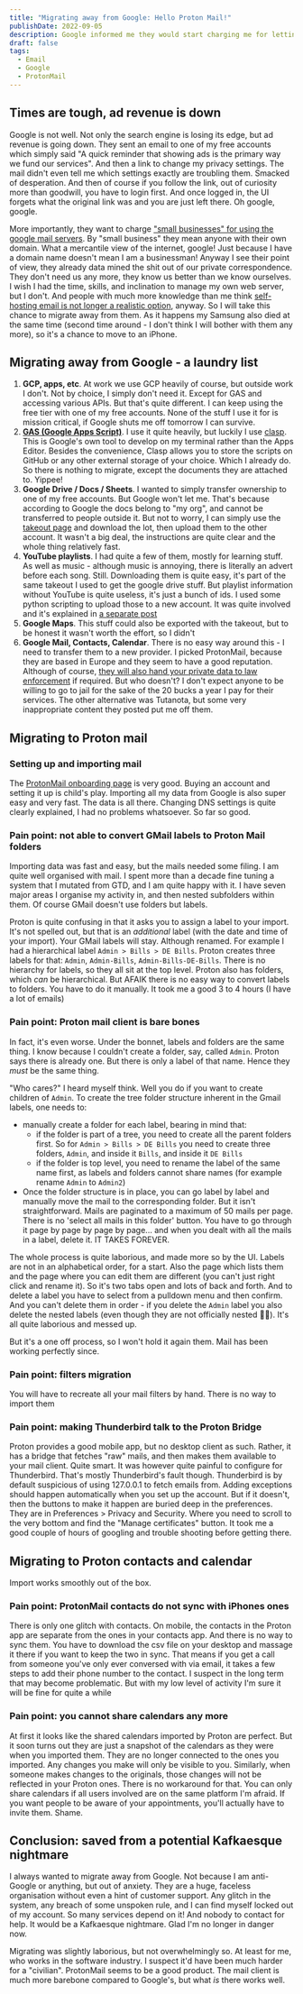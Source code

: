```yaml
---
title: "Migrating away from Google: Hello Proton Mail!"
publishDate: 2022-09-05
description: Google informed me they would start charging me for letting me use their mail servers with my gotofritz.net domain. Fair enough, infrastructure costs money. But if I have to pay, why pay <i>them</i>? I'm can shop around. And so I did.
draft: false
tags:
  - Email
  - Google
  - ProtonMail
---
```


## Times are tough, ad revenue is down

Google is not well. Not only the search engine is losing its edge, but ad revenue is going down. They sent an email to one of my free accounts which simply said "A quick reminder that showing ads is the primary way we fund our services". And then a link to change my privacy settings. The mail didn't even tell me which settings exactly are troubling them. Smacked of desperation. And then of course if you follow the link, out of curiosity more than goodwill, you have to login first. And once logged in, the UI forgets what the original link was and you are just left there. Oh google, google.

More importantly, they want to charge ["small businesses" for using the google mail servers](https://www.inputmag.com/tech/google-charging-small-business-owners-google-workspace). By "small business" they mean anyone with their own domain. What a mercantile view of the internet, google! Just because I have a domain name doesn't mean I am a businessman! Anyway I see their point of view, they already data mined the shit out of our private correspondence. They don't need us any more, they know us better than we know ourselves. I wish I had the time, skills, and inclination to manage my own web server, but I don't. And people with much more knowledge than me think [self-hosting email is not longer a realistic option](https://news.ycombinator.com/item?id=32715437), anyway. So I will take this chance to migrate away from them. As it happens my Samsung also died at the same time (second time around - I don't think I will bother with them any more), so it's a chance to move to an iPhone.

## Migrating away from Google - a laundry list

1. **GCP, apps, etc**. At work we use GCP heavily of course, but outside work I don't. Not by choice, I simply don't need it. Except for GAS and accessing various APIs. But that's quite different. I can keep using the free tier with one of my free accounts. None of the stuff I use it for is mission critical, if Google shuts me off tomorrow I can survive.
1. **[GAS (Google Apps Script)](/tags/Google%20Apps%20Script)**. I use it quite heavily, but luckily I use [clasp](https://developers.google.com/apps-script/guides/clasp). This is Google's own tool to develop on my terminal rather than the Apps Editor. Besides the convenience, Clasp allows you to store the scripts on GitHub or any other external storage of your choice. Which I already do. So there is nothing to migrate, except the documents they are attached to. Yippee!
1. **Google Drive / Docs / Sheets**. I wanted to simply transfer ownership to one of my free accounts. But Google won't let me. That's because according to Google the docs belong to "my org", and cannot be transferred to people outside it. But not to worry, I can simply use the [takeout page](https://takeout.google.com/settings/takeout/) and download the lot, then upload them to the other account. It wasn't a big deal, the instructions are quite clear and the whole thing relatively fast.
1. **YouTube playlists**. I had quite a few of them, mostly for learning stuff. As well as music - although music is annoying, there is literally an advert before each song. Still. Downloading them is quite easy, it's part of the same takeout I used to get the google drive stuff. But playlist information without YouTube is quite useless, it's just a bunch of ids. I used some python scripting to upload those to a new account. It was quite involved and it's explained in [a separate post](/blog/migrating-youtube-playlists-by-adding-videos-via-cli)
1. **Google Maps**. This stuff could also be exported with the takeout, but to be honest it wasn't worth the effort, so I didn't
1. **Google Mail, Contacts, Calendar**. There is no easy way around this - I need to transfer them to a new provider. I picked ProtonMail, because they are based in Europe and they seem to have a good reputation. Although of course, [they will also hand your private data to law enforcement](https://www.theverge.com/2021/9/6/22659861/protonmail-swiss-court-order-french-climate-activist-arrest-identification) if required. But who doesn't? I don't expect anyone to be willing to go to jail for the sake of the 20 bucks a year I pay for their services. The other alternative was Tutanota, but some very inappropriate content they posted put me off them.

## Migrating to Proton mail

### Setting up and importing mail

The [ProtonMail onboarding page](https://proton.me) is very good. Buying an account and setting it up is child's play. Importing all my data from Google is also super easy and very fast. The data is all there. Changing DNS settings is quite clearly explained, I had no problems whatsoever. So far so good.

### Pain point: not able to convert GMail labels to Proton Mail folders

Importing data was fast and easy, but the mails needed some filing. I am quite well organised with mail. I spent more than a decade fine tuning a system that I mutated from GTD, and I am quite happy with it. I have seven major areas I organise my activity in, and then nested subfolders within them. Of course GMail doesn't use folders but labels.

Proton is quite confusing in that it asks you to assign a label to your import. It's not spelled out, but that is an _additional_ label (with the date and time of your import). Your GMail labels will stay. Although renamed. For example I had a hierarchical label `Admin > Bills > DE Bills`. Proton creates three labels for that: `Admin`, `Admin-Bills`, `Admin-Bills-DE-Bills`. There is no hierarchy for labels, so they all sit at the top level. Proton also has folders, which _can_ be hierarchical. But AFAIK there is no easy way to convert labels to folders. You have to do it manually. It took me a good 3 to 4 hours (I have a lot of emails)

### Pain point: Proton mail client is bare bones

In fact, it's even worse. Under the bonnet, labels and folders are the same thing. I know because I couldn't create a folder, say, called `Admin`. Proton says there is already one. But there is only a label of that name. Hence they _must_ be the same thing.

"Who cares?" I heard myself think. Well you do if you want to create children of `Admin`. To create the tree folder structure inherent in the Gmail labels, one needs to:

- manually create a folder for each label, bearing in mind that:
  - if the folder is part of a tree, you need to create all the parent folders first. So for `Admin > Bills > DE Bills` you need to create three folders, `Admin`, and inside it `Bills`, and inside it `DE Bills`
  - if the folder is top level, you need to rename the label of the same name first, as labels and folders cannot share names (for example rename `Admin` to `Admin2`)
- Once the folder structure is in place, you can go label by label and manually move the mail to the corresponding folder. But it isn't straightforward. Mails are paginated to a maximum of 50 mails per page. There is no 'select all mails in this folder' button. You have to go through it page by page by page by page... and when you dealt with all the mails in a label, delete it. IT TAKES FOREVER.

The whole process is quite laborious, and made more so by the UI. Labels are not in an alphabetical order, for a start. Also the page which lists them and the page where you can edit them are different (you can't just right click and rename it). So it's two tabs open and lots of back and forth. And to delete a label you have to select from a pulldown menu and then confirm. And you can't delete them in order - if you delete the `Admin` label you also delete the nested labels (even though they are not officially nested 🤦‍♂️). It's all quite laborious and messed up.

But it's a one off process, so I won't hold it again them. Mail has been working perfectly since.

### Pain point: filters migration

You will have to recreate all your mail filters by hand. There is no way to import them

### Pain point: making Thunderbird talk to the Proton Bridge

Proton provides a good mobile app, but no desktop client as such. Rather, it has a bridge that fetches "raw" mails, and then makes them available to your mail client. Quite smart. It was however quite painful to configure for Thunderbird. That's mostly Thunderbird's fault though. Thunderbird is by default suspicious of using 127.0.0.1 to fetch emails from. Adding exceptions should happen automatically when you set up the account. But if it doesn't, then the buttons to make it happen are buried deep in the preferences. They are in Preferences > Privacy and Security. Where you need to scroll to the very bottom and find the "Manage certificates" button. It took me a good couple of hours of googling and trouble shooting before getting there.

## Migrating to Proton contacts and calendar

Import works smoothly out of the box.

### Pain point: ProtonMail contacts do not sync with iPhones ones

There is only one glitch with contacts. On mobile, the contacts in the Proton app are separate from the ones in your contacts app. And there is no way to sync them. You have to download the csv file on your desktop and massage it there if you want to keep the two in sync. That means if you get a call from someone you've only ever conversed with via email, it takes a few steps to add their phone number to the contact. I suspect in the long term that may become problematic. But with my low level of activity I'm sure it will be fine for quite a while

### Pain point: you cannot share calendars any more

At first it looks like the shared calendars imported by Proton are perfect. But it soon turns out they are just a snapshot of the calendars as they were when you imported them. They are no longer connected to the ones you imported. Any changes you make will only be visible to you. Similarly, when someone makes changes to the originals, those changes will not be reflected in your Proton ones. There is no workaround for that. You can only share calendars if all users involved are on the same platform I'm afraid. If you want people to be aware of your appointments, you'll actually have to invite them. Shame.

## Conclusion: saved from a potential Kafkaesque nightmare

I always wanted to migrate away from Google. Not because I am anti-Google or anything, but out of anxiety. They are a huge, faceless organisation without even a hint of customer support. Any glitch in the system, any breach of some unspoken rule, and I can find myself locked out of my account. So many services depend on it! And nobody to contact for help. It would be a Kafkaesque nightmare. Glad I'm no longer in danger now.

Migrating was slightly laborious, but not overwhelmingly so. At least for me, who works in the software industry. I suspect it'd have been much harder for a "civilian". ProtonMail seems to be a good product. The mail client is much more barebone compared to Google's, but what _is_ there works well.
